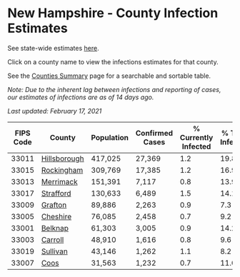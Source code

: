 # New Hampshire - County Infection Estimates

See state-wide estimates [here](/infections/us-nh).

Click on a county name to view the infections estimates for that county.

See the [Counties Summary](/infections/summary-counties) page for a searchable and sortable table.

*Note: Due to the inherent lag between infections and reporting of cases, our estimates of infections are as of 14 days ago.*

*Last updated: February 17, 2021*

|   FIPS Code |                       County |   Population |   Confirmed Cases |   % Currently Infected |   % Total Infected |
|-------------|------------------------------|--------------|-------------------|------------------------|--------------------|
|       33011 | [Hillsborough](hillsborough) |      417,025 |            27,369 |                    1.2 |               19.8 |
|       33015 |     [Rockingham](rockingham) |      309,769 |            17,385 |                    1.2 |               16.9 |
|       33013 |       [Merrimack](merrimack) |      151,391 |             7,117 |                    0.8 |               13.9 |
|       33017 |       [Strafford](strafford) |      130,633 |             6,489 |                    1.5 |               14.1 |
|       33009 |           [Grafton](grafton) |       89,886 |             2,263 |                    0.9 |                7.3 |
|       33005 |         [Cheshire](cheshire) |       76,085 |             2,458 |                    0.7 |                9.2 |
|       33001 |           [Belknap](belknap) |       61,303 |             3,005 |                    0.9 |               14.2 |
|       33003 |           [Carroll](carroll) |       48,910 |             1,616 |                    0.8 |                9.6 |
|       33019 |         [Sullivan](sullivan) |       43,146 |             1,262 |                    1.1 |                8.2 |
|       33007 |                 [Coos](coos) |       31,563 |             1,232 |                    0.7 |               11.0 |